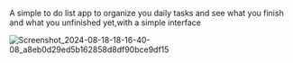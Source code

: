 A simple to do list app to organize you daily tasks and see what you finish and what you unfinished yet,with a simple interface 

![Screenshot_2024-08-18-18-16-40-08_a8eb0d29ed5b162858d8df90bce9df15](https://github.com/user-attachments/assets/d8540b73-b4f3-4028-bed5-152df5f6c4e1)
